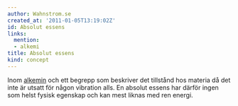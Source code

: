 ```yaml
---
author: Wahnstrom.se
created_at: '2011-01-05T13:19:02Z'
id: Absolut essens
links:
  mention:
  - alkemi
title: Absolut essens
kind: concept
---
```


Inom [alkemin] och ett begrepp som beskriver det tillstånd hos materia då det inte är utsatt för
någon vibration alls. En absolut essens har därför ingen som helst fysisk egenskap och kan mest
liknas med ren energi.

  [alkemin]: alkemi